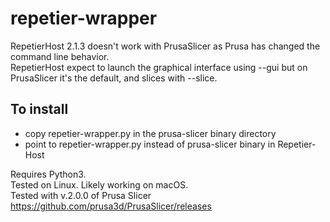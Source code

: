 # repetier-wrapper
RepetierHost 2.1.3 doesn't work with PrusaSlicer as Prusa has changed the command line behavior.  
RepetierHost expect to launch the graphical interface using --gui but on PrusaSlicer it's the default, and slices with --slice.

## To install
- copy repetier-wrapper.py in the prusa-slicer binary directory
- point to repetier-wrapper.py instead of prusa-slicer binary in Repetier-Host

Requires Python3.  
Tested on Linux. Likely working on macOS.  
Tested with v.2.0.0 of Prusa Slicer  https://github.com/prusa3d/PrusaSlicer/releases
